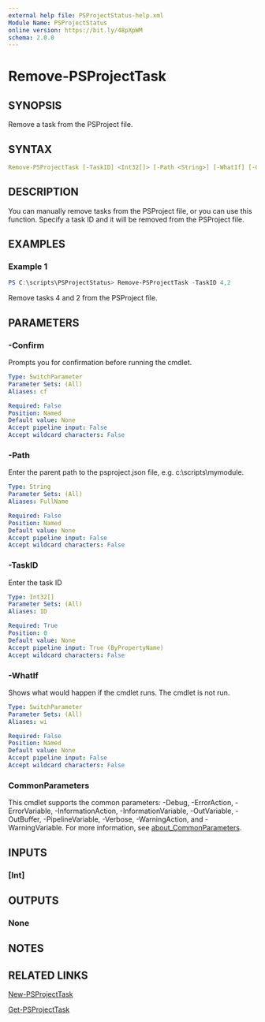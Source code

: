 ```yaml
---
external help file: PSProjectStatus-help.xml
Module Name: PSProjectStatus
online version: https://bit.ly/48pXpWM
schema: 2.0.0
---
```


# Remove-PSProjectTask

## SYNOPSIS

Remove a task from the PSProject file.

## SYNTAX

```yaml
Remove-PSProjectTask [-TaskID] <Int32[]> [-Path <String>] [-WhatIf] [-Confirm] [<CommonParameters>]
```

## DESCRIPTION

You can manually remove tasks from the PSProject file, or you can use this function. Specify a task ID and it will be removed from the PSProject file.

## EXAMPLES

### Example 1

```powershell
PS C:\scripts\PSProjectStatus> Remove-PSProjectTask -TaskID 4,2
```

Remove tasks 4 and 2 from the PSProject file.

## PARAMETERS

### -Confirm

Prompts you for confirmation before running the cmdlet.

```yaml
Type: SwitchParameter
Parameter Sets: (All)
Aliases: cf

Required: False
Position: Named
Default value: None
Accept pipeline input: False
Accept wildcard characters: False
```

### -Path

Enter the parent path to the psproject.json file, e.g.
c:\scripts\mymodule.

```yaml
Type: String
Parameter Sets: (All)
Aliases: FullName

Required: False
Position: Named
Default value: None
Accept pipeline input: False
Accept wildcard characters: False
```

### -TaskID

Enter the task ID

```yaml
Type: Int32[]
Parameter Sets: (All)
Aliases: ID

Required: True
Position: 0
Default value: None
Accept pipeline input: True (ByPropertyName)
Accept wildcard characters: False
```

### -WhatIf

Shows what would happen if the cmdlet runs.
The cmdlet is not run.

```yaml
Type: SwitchParameter
Parameter Sets: (All)
Aliases: wi

Required: False
Position: Named
Default value: None
Accept pipeline input: False
Accept wildcard characters: False
```

### CommonParameters

This cmdlet supports the common parameters: -Debug, -ErrorAction, -ErrorVariable, -InformationAction, -InformationVariable, -OutVariable, -OutBuffer, -PipelineVariable, -Verbose, -WarningAction, and -WarningVariable. For more information, see [about_CommonParameters](http://go.microsoft.com/fwlink/?LinkID=113216).

## INPUTS

### [Int]

## OUTPUTS

### None

## NOTES

## RELATED LINKS

[New-PSProjectTask](New-PSProjectTask.md)

[Get-PSProjectTask](Get-PSProjectTask.md)
